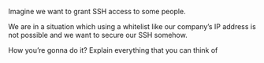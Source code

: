 Imagine we want to grant SSH access to some people. 

We are in a situation which using a whitelist like our company’s IP address is not possible and we want to secure
our SSH somehow.

How you’re gonna do it? Explain everything that you can think of
